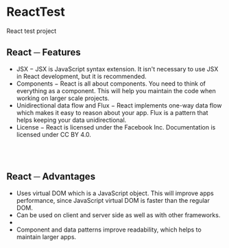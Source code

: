 # ReactTest
React test project

<h2>React ─ Features</h2>
<ul>
  <li>
JSX − JSX is JavaScript syntax extension. It isn't necessary to use JSX in React
    development, but it is recommended.</li>
<li> Components − React is all about components. You need to think of everything as
a component. This will help you maintain the code when working on larger scale
  projects.</li>
<li>Unidirectional data flow and Flux − React implements one-way data flow which
makes it easy to reason about your app. Flux is a pattern that helps keeping your
  data unidirectional.</li>
<li> License − React is licensed under the Facebook Inc. Documentation is licensed
  under CC BY 4.0.</li>
</ul>
<br>
<br>
<h2>React ─ Advantages</h2>
<ul>
<li>Uses virtual DOM which is a JavaScript object. This will improve apps performance,
  since JavaScript virtual DOM is faster than the regular DOM.</li>
<li>Can be used on client and server side as well as with other frameworks.<li>
<li>Component and data patterns improve readability, which helps to maintain larger
  apps. </li>
</ul>
